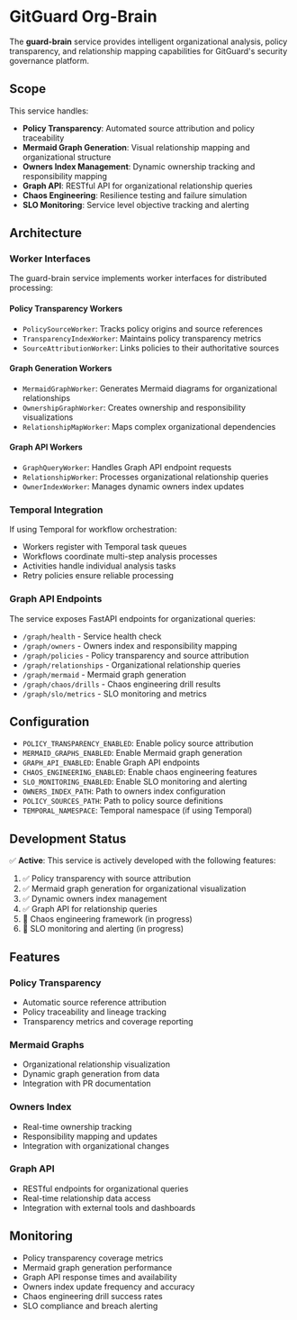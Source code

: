 # GitGuard Org-Brain

The **guard-brain** service provides intelligent organizational analysis, policy transparency, and relationship mapping capabilities for GitGuard's security governance platform.

## Scope

This service handles:

- **Policy Transparency**: Automated source attribution and policy traceability
- **Mermaid Graph Generation**: Visual relationship mapping and organizational structure
- **Owners Index Management**: Dynamic ownership tracking and responsibility mapping
- **Graph API**: RESTful API for organizational relationship queries
- **Chaos Engineering**: Resilience testing and failure simulation
- **SLO Monitoring**: Service level objective tracking and alerting

## Architecture

### Worker Interfaces

The guard-brain service implements worker interfaces for distributed processing:

#### Policy Transparency Workers
- `PolicySourceWorker`: Tracks policy origins and source references
- `TransparencyIndexWorker`: Maintains policy transparency metrics
- `SourceAttributionWorker`: Links policies to their authoritative sources

#### Graph Generation Workers
- `MermaidGraphWorker`: Generates Mermaid diagrams for organizational relationships
- `OwnershipGraphWorker`: Creates ownership and responsibility visualizations
- `RelationshipMapWorker`: Maps complex organizational dependencies

#### Graph API Workers
- `GraphQueryWorker`: Handles Graph API endpoint requests
- `RelationshipWorker`: Processes organizational relationship queries
- `OwnerIndexWorker`: Manages dynamic owners index updates

### Temporal Integration

If using Temporal for workflow orchestration:

- Workers register with Temporal task queues
- Workflows coordinate multi-step analysis processes
- Activities handle individual analysis tasks
- Retry policies ensure reliable processing

### Graph API Endpoints

The service exposes FastAPI endpoints for organizational queries:

- `/graph/health` - Service health check
- `/graph/owners` - Owners index and responsibility mapping
- `/graph/policies` - Policy transparency and source attribution
- `/graph/relationships` - Organizational relationship queries
- `/graph/mermaid` - Mermaid graph generation
- `/graph/chaos/drills` - Chaos engineering drill results
- `/graph/slo/metrics` - SLO monitoring and metrics

## Configuration

- `POLICY_TRANSPARENCY_ENABLED`: Enable policy source attribution
- `MERMAID_GRAPHS_ENABLED`: Enable Mermaid graph generation
- `GRAPH_API_ENABLED`: Enable Graph API endpoints
- `CHAOS_ENGINEERING_ENABLED`: Enable chaos engineering features
- `SLO_MONITORING_ENABLED`: Enable SLO monitoring and alerting
- `OWNERS_INDEX_PATH`: Path to owners index configuration
- `POLICY_SOURCES_PATH`: Path to policy source definitions
- `TEMPORAL_NAMESPACE`: Temporal namespace (if using Temporal)

## Development Status

✅ **Active**: This service is actively developed with the following features:

1. ✅ Policy transparency with source attribution
2. ✅ Mermaid graph generation for organizational visualization
3. ✅ Dynamic owners index management
4. ✅ Graph API for relationship queries
5. 🚧 Chaos engineering framework (in progress)
6. 🚧 SLO monitoring and alerting (in progress)

## Features

### Policy Transparency
- Automatic source reference attribution
- Policy traceability and lineage tracking
- Transparency metrics and coverage reporting

### Mermaid Graphs
- Organizational relationship visualization
- Dynamic graph generation from data
- Integration with PR documentation

### Owners Index
- Real-time ownership tracking
- Responsibility mapping and updates
- Integration with organizational changes

### Graph API
- RESTful endpoints for organizational queries
- Real-time relationship data access
- Integration with external tools and dashboards

## Monitoring

- Policy transparency coverage metrics
- Mermaid graph generation performance
- Graph API response times and availability
- Owners index update frequency and accuracy
- Chaos engineering drill success rates
- SLO compliance and breach alerting